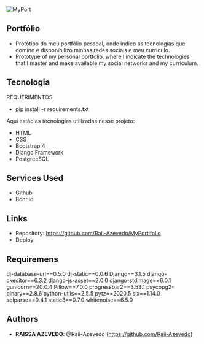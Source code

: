 ![MyPort](https://github.com/Raii-Azevedo/MyPortifolio/blob/master/MyPort.gif)
 
## Portfólio
 
- Protótipo do meu portfólio pessoal, onde indico as tecnologias que domino e disponibilizo minhas redes sociais e meu curriculo.
- Prototype of my personal portfolio, where I indicate the technologies that I master and make available my social networks and my curriculum.
 
## Tecnologia
REQUERIMENTOS
- pip install -r requirements.txt
 
Aqui estão as tecnologias utilizadas nesse projeto:
- HTML
- CSS
- Bootstrap 4
- Django Framework
- PostgreeSQL

 
## Services Used
 
* Github
* Bohr.io
 
 
## Links
 
  - Repository: https://github.com/Raii-Azevedo/MyPortifolio
  - Deploy: 
 
## Requiremens
 
dj-database-url==0.5.0
dj-static==0.0.6
Django==3.1.5
django-ckeditor==6.3.2
django-js-asset==2.0.0
django-stdimage==6.0.1
gunicorn==20.0.4
Pillow==7.0.0
progressbar2==3.53.1
psycopg2-binary==2.8.6
python-utils==2.5.5
pytz==2020.5
six==1.14.0
sqlparse==0.4.1
static3==0.7.0
whitenoise==6.5.0
 
 
## Authors
 
* **RAISSA AZEVEDO**: @Raii-Azevedo (https://github.com/Raii-Azevedo)
 
